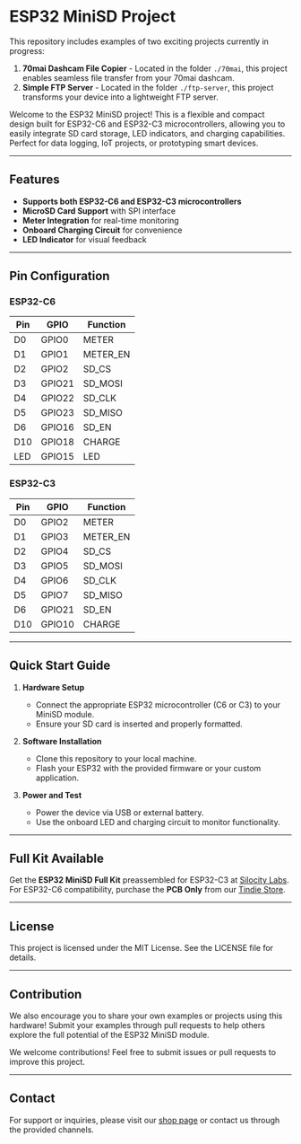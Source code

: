 # ESP32 MiniSD Project

This repository includes examples of two exciting projects currently in progress:

1. **70mai Dashcam File Copier** - Located in the folder `./70mai`, this project enables seamless file transfer from your 70mai dashcam.
2. **Simple FTP Server** - Located in the folder `./ftp-server`, this project transforms your device into a lightweight FTP server.

Welcome to the ESP32 MiniSD project! This is a flexible and compact design built for ESP32-C6 and ESP32-C3 microcontrollers, allowing you to easily integrate SD card storage, LED indicators, and charging capabilities. Perfect for data logging, IoT projects, or prototyping smart devices.

---

## Features

- **Supports both ESP32-C6 and ESP32-C3 microcontrollers**
- **MicroSD Card Support** with SPI interface
- **Meter Integration** for real-time monitoring
- **Onboard Charging Circuit** for convenience
- **LED Indicator** for visual feedback

---

## Pin Configuration

### ESP32-C6

| Pin | GPIO   | Function  |
| --- | ------ | --------- |
| D0  | GPIO0  | METER     |
| D1  | GPIO1  | METER\_EN |
| D2  | GPIO2  | SD\_CS    |
| D3  | GPIO21 | SD\_MOSI  |
| D4  | GPIO22 | SD\_CLK   |
| D5  | GPIO23 | SD\_MISO  |
| D6  | GPIO16 | SD\_EN    |
| D10 | GPIO18 | CHARGE    |
| LED | GPIO15 | LED       |

### ESP32-C3

| Pin | GPIO   | Function  |
| --- | ------ | --------- |
| D0  | GPIO2  | METER     |
| D1  | GPIO3  | METER\_EN |
| D2  | GPIO4  | SD\_CS    |
| D3  | GPIO5  | SD\_MOSI  |
| D4  | GPIO6  | SD\_CLK   |
| D5  | GPIO7  | SD\_MISO  |
| D6  | GPIO21 | SD\_EN    |
| D10 | GPIO10 | CHARGE    |

---

## Quick Start Guide

1. **Hardware Setup**

   - Connect the appropriate ESP32 microcontroller (C6 or C3) to your MiniSD module.
   - Ensure your SD card is inserted and properly formatted.

2. **Software Installation**

   - Clone this repository to your local machine.
   - Flash your ESP32 with the provided firmware or your custom application.

3. **Power and Test**

   - Power the device via USB or external battery.
   - Use the onboard LED and charging circuit to monitor functionality.

---

## Full Kit Available

Get the **ESP32 MiniSD Full Kit** preassembled for ESP32-C3 at [Silocity Labs](https://shop.silocitylabs.com/products/esp32minisd). For ESP32-C6 compatibility, purchase the **PCB Only** from our [Tindie Store](https://www.tindie.com/products/plantcare/esp32minisd/).

---

## License

This project is licensed under the MIT License. See the LICENSE file for details.

---

## Contribution

We also encourage you to share your own examples or projects using this hardware! Submit your examples through pull requests to help others explore the full potential of the ESP32 MiniSD module.

We welcome contributions! Feel free to submit issues or pull requests to improve this project.

---

## Contact

For support or inquiries, please visit our [shop page](https://shop.silocitylabs.com/products/esp32minisd) or contact us through the provided channels.

